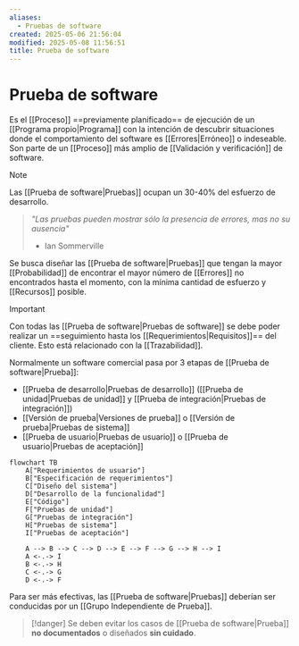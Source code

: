 ```yaml
---
aliases:
  - Pruebas de software
created: 2025-05-06 21:56:04
modified: 2025-05-08 11:56:51
title: Prueba de software
---
```


# Prueba de software

Es el [[Proceso]] ==previamente planificado== de ejecución de un [[Programa propio|Programa]] con la intención de descubrir situaciones donde el comportamiento del software es [[Errores|Erróneo]] o indeseable. Son parte de un [[Proceso]] más amplio de [[Validación y verificación]] de software.

> [!note]
> Las [[Prueba de software|Pruebas]] ocupan un 30-40% del esfuerzo de desarrollo.

> *"Las pruebas pueden mostrar sólo la presencia de errores, mas no su ausencia"*
> 
> - Ian Sommerville

Se busca diseñar las [[Prueba de software|Pruebas]] que tengan la mayor [[Probabilidad]] de encontrar el mayor número de [[Errores]] no encontrados hasta el momento, con la mínima cantidad de esfuerzo y [[Recursos]] posible.

> [!important]
> Con todas las [[Prueba de software|Pruebas de software]] se debe poder realizar un ==seguimiento hasta los [[Requerimientos|Requisitos]]== del cliente. Esto está relacionado con la [[Trazabilidad]].

Normalmente un software comercial pasa por 3 etapas de [[Prueba de software|Prueba]]:

- [[Prueba de desarrollo|Pruebas de desarrollo]] ([[Prueba de unidad|Pruebas de unidad]] y [[Prueba de integración|Pruebas de integración]])
- [[Versión de prueba|Versiones de prueba]] o [[Versión de prueba|Pruebas de sistema]]
- [[Prueba de usuario|Pruebas de usuario]] o [[Prueba de usuario|Pruebas de aceptación]]

```mermaid
flowchart TB
	A["Requerimientos de usuario"]
	B["Especificación de requerimientos"]
	C["Diseño del sistema"]
	D["Desarrollo de la funcionalidad"]
	E["Código"]
	F["Pruebas de unidad"]
	G["Pruebas de integración"]
	H["Pruebas de sistema"]
	I["Pruebas de aceptación"]
	
	A --> B --> C --> D --> E --> F --> G --> H --> I
	A <-.-> I
	B <-.-> H
	C <-.-> G
	D <-.-> F
```

Para ser más efectivas, las [[Prueba de software|Pruebas]] deberían ser conducidas por un [[Grupo Independiente de Prueba]].

> [!danger]
> Se deben evitar los casos de [[Prueba de software|Prueba]] **no documentados** o diseñados **sin cuidado**.
